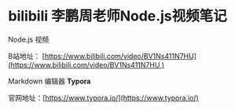 # bilibili 李鹏周老师Node.js视频笔记

Node.js 视频

B站地址： [https://www.bilibili.com/video/BV1Ns411N7HU](https://www.bilibili.com/video/BV1Ns411N7HU )



Markdown 编辑器 **Typora**

官网地址：[https://www.typora.io/](https://www.typora.io/)